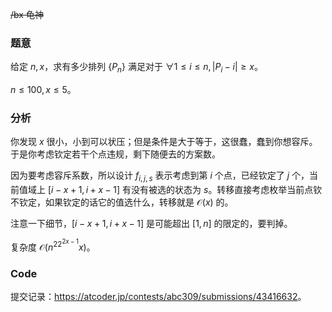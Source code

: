 ~~/bx 龟神~~

### 题意

给定 $n,x$，求有多少排列 $\{P_n\}$ 满足对于 $\forall 1\le i\le n,|P_i-i|\ge x$。

$n\le100,x\le5$。

### 分析

你发现 $x$ 很小，小到可以状压；但是条件是大于等于，这很蠢，蠢到你想容斥。于是你考虑钦定若干个点违规，剩下随便去的方案数。

因为要考虑容斥系数，所以设计 $f_{i,j,s}$ 表示考虑到第 $i$ 个点，已经钦定了 $j$ 个，当前值域上 $[i-x+1,i+x-1]$ 有没有被选的状态为 $s$。转移直接考虑枚举当前点钦不钦定，如果钦定的话它的值选什么，转移就是 $\mathcal O(x)$ 的。

注意一下细节，$[i-x+1,i+x-1]$ 是可能超出 $[1,n]$ 的限定的，要判掉。

复杂度 $\mathcal O(n^22^{2x-1}x)$。

### Code

提交记录：<https://atcoder.jp/contests/abc309/submissions/43416632>。